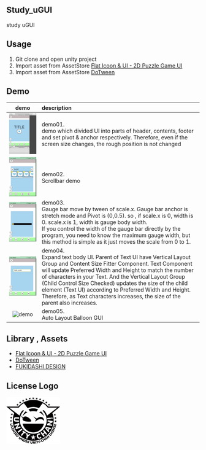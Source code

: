 ## Study_uGUI
study uGUI

## Usage
1. Git clone and open unity project
2. Import asset from AssetStore
[Flat Icoon & UI - 2D Puzzle Game UI](https://assetstore.unity.com/packages/2d/gui/icons/flat-icoon-ui-2d-puzzle-game-ui-69370)
3. Import asset from AssetStore [DoTween](https://assetstore.unity.com/packages/tools/animation/dotween-hotween-v2-27676)

## Demo
|demo|description|
|:--:|:--|
|![demo](ReadmeResource/demo01.gif)|demo01.<br>demo which divided UI into parts of header, contents, footer and set pivot & anchor respectively. Therefore, even if the screen size changes, the rough position is not changed|
|![demo](ReadmeResource/demo02.gif)|demo02.<br>Scrollbar demo|
|![demo](ReadmeResource/demo03.gif)|demo03.<br>Gauge bar move by tween of scale.x. Gauge bar anchor is stretch mode and Pivot is (0,0.5). so , if scale.x is 0, width is 0. scale.x is 1, width is gauge body width.<br>If you control the width of the gauge bar directly by the program, you need to know the maximum gauge width, but this method is simple as it just moves the scale from 0 to 1.|
|![demo](ReadmeResource/demo04.gif)|demo04.<br>Expand text body UI. Parent of Text UI have Vertical Layout Group and Content Size Fitter Component. Text Component will update Preferred Width and Height to match the number of characters in your Text. And the Vertical Layout Group (Child Control Size Checked) updates the size of the child element (Text UI) according to Preferred Width and Height. Therefore, as Text characters increases, the size of the parent  also increases.|
|![demo](ReadmeResource/demo05.gif)|demo05.<br>Auto Layout Balloon GUI|

## Library , Assets
* [Flat Icoon & UI - 2D Puzzle Game UI](https://assetstore.unity.com/packages/2d/gui/icons/flat-icoon-ui-2d-puzzle-game-ui-69370)
* [DoTween](https://assetstore.unity.com/packages/tools/animation/dotween-hotween-v2-27676)
* [FUKIDASHI DESIGN](http://fukidesign.com/)

## License Logo

![logo](logo.png)
